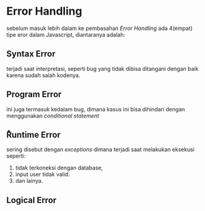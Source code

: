 # Error Handling

sebelum masuk lebih dalam ke pembasahan *Error Handling* ada 4(empat) tipe eror dalam Javascript, diantaranya adalah:

## Syntax Error
terjadi saat interpretasi, seperti bug yang tidak dibisa ditangani dengan baik karena sudah salah kodenya.

## Program Error
ini juga termasuk kedalam bug, dimana kasus ini bisa dihindari dengan menggunakan *conditional statement*

## ٌRuntime Error
sering disebut dengan *exceptions* dimana terjadi saat melakukan eksekusi seperti:
1. tidak terkoneksi dengan database,
2. input user tidak valid.
3. dan lainya.

## Logical Error